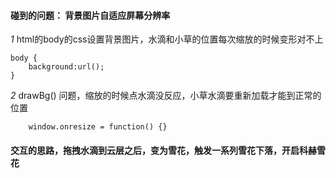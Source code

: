 #### 碰到的问题： 背景图片自适应屏幕分辨率

*1* html的body的css设置背景图片，水滴和小草的位置每次缩放的时候变形对不上
        
    body {
        background:url();
    }

*2* drawBg() 问题，缩放的时候点水滴没反应，小草水滴要重新加载才能到正常的位置

        window.onresize = function() {}


#### 交互的思路，拖拽水滴到云层之后，变为雪花，触发一系列雪花下落，开启科赫雪花
